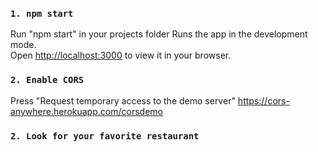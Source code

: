 ### `1. npm start`

Run "npm start" in your projects folder
Runs the app in the development mode.\
Open [http://localhost:3000](http://localhost:3000) to view it in your browser.

### `2. Enable CORS `

Press "Request temporary access to the demo server"
https://cors-anywhere.herokuapp.com/corsdemo


### `2. Look for your favorite restaurant `

